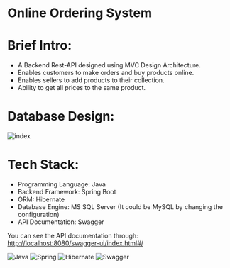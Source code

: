 # Online Ordering System

# Brief Intro:

- A Backend Rest-API designed using MVC Design Architecture.
- Enables customers to make orders and buy products online.
- Enables sellers to add products to their collection.
- Ability to get all prices to the same product.

# Database Design:
![index](https://user-images.githubusercontent.com/58389695/183915634-15e2b0ea-a441-4309-88e6-e49ba31c869e.jpg)

# Tech Stack:

- Programming Language: Java
- Backend Framework: Spring Boot
- ORM: Hibernate
- Database Engine: MS SQL Server (It could be MySQL by changing the configuration)
- API Documentation: Swagger

You can see the API documentation through: [http://localhost:8080/swagger-ui/index.html#/](http://localhost:8080/swagger-ui/index.html#/)

![Java](https://img.shields.io/badge/java-%23ED8B00.svg?style=for-the-badge&logo=java&logoColor=white)
![Spring](https://img.shields.io/badge/spring-%236DB33F.svg?style=for-the-badge&logo=spring&logoColor=white)
![Hibernate](https://img.shields.io/badge/Hibernate-59666C?style=for-the-badge&logo=Hibernate&logoColor=white)
![Swagger](https://img.shields.io/badge/-Swagger-%23Clojure?style=for-the-badge&logo=swagger&logoColor=white)
